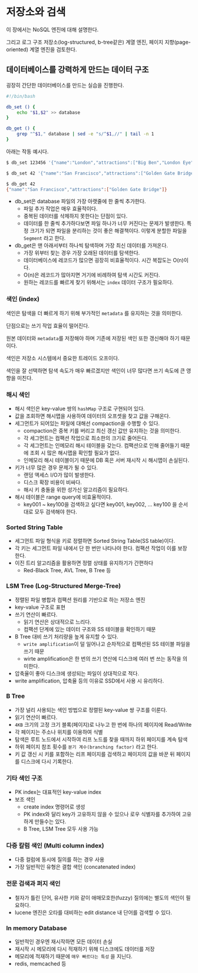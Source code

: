# 저장소와 검색

이 장에서는 NoSQL 엔진에 대해 설명한다.

그리고 로그 구조 저장소(log-structured, b-tree같은) 계열 엔진, 페이지 지향(page-oriented) 계열 엔진을 검토한다.

## 데이터베이스를 강력하게 만드는 데이터 구조

굉장히 간단한 데이터베이스를 만드는 실습을 진행한다.

```bash
#!/bin/bash

db_set () {
    echo "$1,$2" >> database
}

db_get () {
    grep "^$1," database | sed -e "s/^$1,//" | tail -n 1
}
```

아래는 작동 예시다.

```bash
$ db_set 123456 '{"name":"London","attractions":["Big Ben","London Eye"]}'

$ db_set 42 '{"name":"San Francisco","attractions":["Golden Gate Bridge"]}'

$ db_get 42
{"name":"San Francisco","attractions":["Golden Gate Bridge"]}
```

- db_set은 database 파일의 가장 아랫줄에 한 줄씩 추가한다.
    - 파일 추가 작업은 매우 효율적이다.
    - 중복된 데이터를 삭제하지 못한다는 단점이 있다.
    - 데이터를 한 줄씩 추가하다보면 파일 하나가 너무 커진다는 문제가 발생한다. 특정 크기가 되면 파일을 분리하는 것이 좋은 해결책이다. 이렇게 분할한 파일을 `Segment` 라고 한다.
- db_get은 맨 아래서부터 하나씩 탐색하며 가장 최신 데이터를 가져온다.
    - 가장 위부터 찾는 경우 가장 오래된 데이터를 탐색한다.
    - 데이터베이스에 레코드가 많으면 굉장히 비효율적이다. 시간 복잡도는 O(n)이다.
    - O(n)은 레코드가 많아지면 거기에 비례하여 탐색 시간도 커진다.
    - 원하는 레코드를 빠르게 찾기 위해서는 `index` 데이터 구조가 필요하다.

### 색인 (index)

색인은 탐색을 더 빠르게 하기 위해 부가적인 `metadata` 를 유지하는 것을 의미한다.

단점으로는 쓰기 작업 효율이 떨어진다.

원본 데이터와 `metadata`를 저장해야 하며 기존에 저장된 색인 또한 갱신해야 하기 때문이다.

색인은 저장소 시스템에서 중요한 트레이드 오프이다.

색인을 잘 선택하면 탐색 속도가 매우 빠르겠지만 색인이 너무 많다면 쓰기 속도에 큰 영향을 미친다.

### 해시 색인

- 해시 색인은 key-value 쌍의 `hashMap` 구조로 구현되어 있다.
- 값을 조회하면 해시맵을 사용하여 데이터의 오프셋을 찾고 값을 구해온다.
- 세그먼트가 되어있는 파일에 대해선 compaction을 수행할 수 있다.
    - compaction은 중복 키를 버리고 최신 갱신 값만 유지하는 것을 의미한다.
    - 각 세그먼트는 컴팩션 작업으로 최소한의 크기로 줄어든다.
    - 각 세그먼트는 인메모리 해시 테이블을 갖는다. 컴팩션으로 인해 줄어들기 때문에 조회 시 많은 해시맵을 확인할 필요가 없다.
    - 인메모리 해시 테이블이기 때문에 DB 혹은 서버 재시작 시 해시맵이 손실된다.
- 키가 너무 많은 경우 문제가 될 수 있다.
    - 랜덤 액세스 I/O가 많이 발생한다.
    - 디스크 확장 비용이 비싸다.
    - 해시 키 충돌을 위한 성가신 알고리즘이 필요하다.
- 해시 테이블은 range query에 비효율적이다.
    - key001 ~ key100을 검색하고 싶다면 key001, key002, ... key100 을 순서대로 모두 검색해야 한다.

### Sorted String Table

- 세그먼트 파일 형식을 키로 정렬하면 Sorted String Table(SS table)이다.
- 각 키는 세그먼트 파일 내에서 단 한 번만 나타나야 한다. 컴팩션 작업이 이를 보장한다.
- 이진 트리 알고리즘을 활용하면 정렬 상태를 유지하기가 간편하다
    - Red-Black Tree, AVL Tree, B Tree 등

### LSM Tree (Log-Structured Merge-Tree)

- 정렬된 파일 병합과 컴팩션 원리를 기반으로 하는 저장소 엔진
- key-value 구조로 표현
- 쓰기 연산이 빠르다.
    - 읽기 연산은 상대적으로 느리다.
    - 컴팩션 단계에 있는 데이터 구조와 SS 테이블을 확인하기 때문
- B Tree 대비 쓰기 처리량을 높게 유지할 수 있다.
    - `write amplification`이 덜 일어나고 순차적으로 컴팩션된 SS 테이블 파일을 쓰기 때문
    - wirte amplification은 한 번의 쓰기 연산에 디스크에 여러 번 쓰는 동작을 의미한다.
- 압축율이 좋아 디스크에 생성되는 파일이 상대적으로 적다.
- write amplification, 압축율 등의 이유로 SSD에서 사용 시 유리하다.

### B Tree

- 가장 널리 사용되는 색인 방법으로 정렬된 key-value 쌍 구조를 이룬다.
- 읽기 연산이 빠르다.
- `4KB` 크기의 고정 크기 블록(페이지)로 나누고 한 번에 하나의 페이지에 Read/Write
- 각 페이지는 주소나 위치를 이용하여 식별
- 탐색은 루트 노드에서 시작하여 리프 노드를 찾을 때까지 하위 페이지를 계속 탐색
- 하위 페이지 참조 횟수를 `분기 계수(branching factor)` 라고 한다.
- 키 값 갱신 시 키를 포함하는 리프 페이지를 검색하고 페이지의 값을 바꾼 뒤 페이지를 디스크에 다시 기록한다.

### 기타 색인 구조

- PK index는 대표적인 key-value index
- 보조 색인
    - create index 명령어로 생성
    - PK index와 달리 key가 고유하지 않을 수 있으나 로우 식별자를 추가하여 고유하게 만들수는 있다.
    - B Tree, LSM Tree 모두 사용 가능

### 다중 칼럼 색인 (Multi column index)

- 다중 컬럼에 동시에 질의를 하는 경우 사용
- 가장 일반적인 유형은 결합 색인 (concatenated index)

### 전문 검색과 퍼지 색인

- 철자가 틀린 단어, 유사한 키와 같이 애매모호한(fuzzy) 질의에는 별도의 색인이 필요하다.
- lucene 엔진은 오타를 대비하는 edit distance 내 단어를 검색할 수 있다.

### In memory Database

- 일반적인 경우엔 재시작하면 모든 데이터 손실
- 재시작 시 메모리에 다시 적재하기 위해 디스크에도 데이터를 저장
- 메모리에 적재하기 때문에 `매우 빠르다는 특성` 을 지닌다.
- redis, memcached 등
